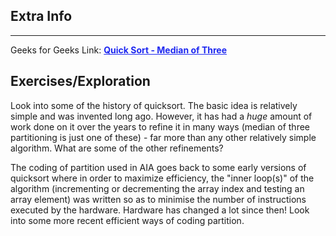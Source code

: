 
<style>
a:link {
    color: #1e28f0;
}
a:visited{
    color: #3c1478;
}
a:hover{
    color: #1e288c;
}
</style>

## Extra Info

-----

Geeks for Geeks Link: [**Quick Sort - Median of Three**][G4GLink]


[G4GLink]: https://www.geeksforgeeks.org/quick-sort/

## Exercises/Exploration

Look into some of the history of quicksort.  The basic idea is relatively
simple and was invented long ago. However, it has had a *huge* amount
of work done on it over the years to refine it in many ways (median
of three partitioning is just one of these) - far more than any other
relatively simple algorithm. What are some of the other refinements?

The coding of partition used in AIA goes back to some early versions of
quicksort where in order to maximize efficiency, the "inner loop(s)" of
the algorithm (incrementing or decrementing the array index and testing
an array element) was written so as to minimise the number of instructions
executed by the hardware. Hardware has changed a lot since then! Look
into some more recent efficient ways of coding partition.

